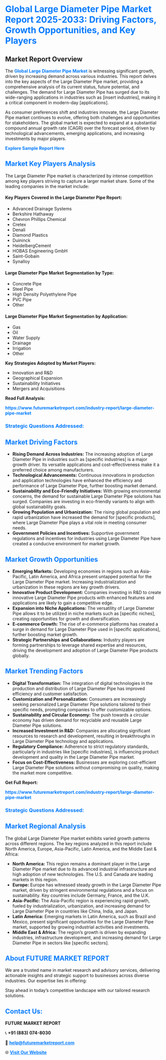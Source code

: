 <h1 style="color: #007BFF;">Global Large Diameter Pipe Market Report 2025-2033: Driving Factors, Growth Opportunities, and Key Players</h1>

<section id="overview">
<h2>Market Report Overview</h2>
<p>The <a href="https://www.futuremarketreport.com/industry-report/large-diameter-pipe-market" style="color: #007BFF; text-decoration: none;"><strong>Global Large Diameter Pipe Market</strong></a> is witnessing significant growth, driven by increasing demand across various industries. This report delves into the key aspects of the Large Diameter Pipe market, providing a comprehensive analysis of its current status, future potential, and challenges. The demand for Large Diameter Pipe has surged due to its wide-ranging applications in industries such as [insert industries], making it a critical component in modern-day [applications].</p>
<p>As consumer preferences shift and industries innovate, the Large Diameter Pipe market continues to evolve, offering both challenges and opportunities for stakeholders. The global market is expected to expand at a substantial compound annual growth rate (CAGR) over the forecast period, driven by technological advancements, emerging applications, and increasing investments by major players.</p>
</section>

<section id="overview">
<p><a href="https://www.futuremarketreport.com/request-sample/reportId=50652" style="color: #007BFF; text-decoration: none;"><strong>Explore Sample Report Here</strong></a></p>
</section>

<section id="key-players">
<h2 style="color: #007BFF;">Market Key Players Analysis</h2>
<p>The Large Diameter Pipe market is characterized by intense competition among key players striving to capture a larger market share. Some of the leading companies in the market include:</p>
<h4>Key Players Covered in the Large Diameter Pipe Report:</h4>
<ul><li>Advanced Drainage Systems</li><li>Berkshire Hathaway</li><li>Chevron Phillips Chemical</li><li>Cretex</li><li>Denali</li><li>Diamond Plastics</li><li>Duininck</li><li>HeidelbergCement</li><li>HOBAS Engineering GmbH</li><li>Saint-Gobain</li><li>Synalloy</li></ul>
<h4>Large Diameter Pipe Market Segmentation by Type:</h4>
<ul><li>Concrete Pipe</li><li>Steel Pipe</li><li>High Density Polyethylene Pipe</li><li>PVC Pipe</li><li>Other</li></ul>

<h4>Large Diameter Pipe Market Segmentation by Application:</h4>
<ul><li>Gas</li><li>Oil</li><li>Water Supply</li><li>Drainage</li><li>Irrigation</li><li>Other</li></ul>
<p><strong>Key Strategies Adopted by Market Players:</strong></p>
<ul>
<li>Innovation and R&D</li>
<li>Geographical Expansion</li>
<li>Sustainability Initiatives</li>
<li>Mergers and Acquisitions</li>
</ul>
</section>

<section>
<p><strong>Read Full Analysis: </strong></p><a href="https://www.futuremarketreport.com/industry-report/large-diameter-pipe-market" style="color: #007BFF; text-decoration: none;"><strong>https://www.futuremarketreport.com/industry-report/large-diameter-pipe-market</strong></a>
<h3 style="color: #007BFF;">Strategic Questions Addressed:</h3>
</section>

<section id="driving-factors">
<h2 style="color: #007BFF;">Market Driving Factors</h2>
<ul>
<li><strong>Rising Demand Across Industries:</strong> The increasing adoption of Large Diameter Pipe in industries such as [specific industries] is a major growth driver. Its versatile applications and cost-effectiveness make it a preferred choice among manufacturers.</li>
<li><strong>Technological Advancements:</strong> Continuous innovations in production and application technologies have enhanced the efficiency and performance of Large Diameter Pipe, further boosting market demand.</li>
<li><strong>Sustainability and Eco-Friendly Initiatives:</strong> With growing environmental concerns, the demand for sustainable Large Diameter Pipe solutions has surged. Companies are investing in eco-friendly variants to align with global sustainability goals.</li>
<li><strong>Growing Population and Urbanization:</strong> The rising global population and rapid urbanization have increased the demand for [specific products], where Large Diameter Pipe plays a vital role in meeting consumer needs.</li>
<li><strong>Government Policies and Incentives:</strong> Supportive government regulations and incentives for industries using Large Diameter Pipe have created a conducive environment for market growth.</li>
</ul>
</section>

<section id="growth-opportunities">
<h2 style="color: #007BFF;">Market Growth Opportunities</h2>
<ul>
<li><strong>Emerging Markets:</strong> Developing economies in regions such as Asia-Pacific, Latin America, and Africa present untapped potential for the Large Diameter Pipe market. Increasing industrialization and urbanization in these regions are key growth drivers.</li>
<li><strong>Innovative Product Development:</strong> Companies investing in R&D to create innovative Large Diameter Pipe products with enhanced features and applications are likely to gain a competitive edge.</li>
<li><strong>Expansion into Niche Applications:</strong> The versatility of Large Diameter Pipe allows it to be utilized in niche markets such as [specific niches], creating opportunities for growth and diversification.</li>
<li><strong>E-commerce Growth:</strong> The rise of e-commerce platforms has created a surge in demand for Large Diameter Pipe used in [specific applications], further boosting market growth.</li>
<li><strong>Strategic Partnerships and Collaborations:</strong> Industry players are forming partnerships to leverage shared expertise and resources, driving the development and adoption of Large Diameter Pipe products globally.</li>
</ul>
</section>

<section id="trending-factors">
<h2 style="color: #007BFF;">Market Trending Factors</h2>
<ul>
<li><strong>Digital Transformation:</strong> The integration of digital technologies in the production and distribution of Large Diameter Pipe has improved efficiency and customer satisfaction.</li>
<li><strong>Customization and Personalization:</strong> Consumers are increasingly seeking personalized Large Diameter Pipe solutions tailored to their specific needs, prompting companies to offer customizable options.</li>
<li><strong>Sustainability and Circular Economy:</strong> The push towards a circular economy has driven demand for recyclable and reusable Large Diameter Pipe solutions.</li>
<li><strong>Increased Investment in R&D:</strong> Companies are allocating significant resources to research and development, resulting in breakthroughs in Large Diameter Pipe technology and applications.</li>
<li><strong>Regulatory Compliance:</strong> Adherence to strict regulatory standards, particularly in industries like [specific industries], is influencing product development and quality in the Large Diameter Pipe market.</li>
<li><strong>Focus on Cost-Effectiveness:</strong> Businesses are exploring cost-efficient Large Diameter Pipe solutions without compromising on quality, making the market more competitive.</li>
</ul>
</section>

<section>
<p><strong>Get Full Report: </strong></p><a href="https://www.futuremarketreport.com/industry-report/large-diameter-pipe-market" style="color: #007BFF; text-decoration: none;"><strong>https://www.futuremarketreport.com/industry-report/large-diameter-pipe-market</strong></a>
<h3 style="color: #007BFF;">Strategic Questions Addressed:</h3>
</section>


<section id="regional-analysis">
<h2 style="color: #007BFF;">Market Regional Analysis</h2>
<p>The global Large Diameter Pipe market exhibits varied growth patterns across different regions. The key regions analyzed in this report include North America, Europe, Asia-Pacific, Latin America, and the Middle East & Africa:</p>
<ul>
<li><strong>North America:</strong> This region remains a dominant player in the Large Diameter Pipe market due to its advanced industrial infrastructure and high adoption of new technologies. The U.S. and Canada are leading markets in this region.</li>
<li><strong>Europe:</strong> Europe has witnessed steady growth in the Large Diameter Pipe market, driven by stringent environmental regulations and a focus on sustainability. Key countries include Germany, France, and the U.K.</li>
<li><strong>Asia-Pacific:</strong> The Asia-Pacific region is experiencing rapid growth, fueled by industrialization, urbanization, and increasing demand for Large Diameter Pipe in countries like China, India, and Japan.</li>
<li><strong>Latin America:</strong> Emerging markets in Latin America, such as Brazil and Mexico, present significant opportunities for the Large Diameter Pipe market, supported by growing industrial activities and investments.</li>
<li><strong>Middle East & Africa:</strong> The region’s growth is driven by expanding industries, infrastructure development, and increasing demand for Large Diameter Pipe in sectors like [specific sectors].</li>
</ul>
</section>

<footer>
<h2 style="color: #007BFF;">About FUTURE MARKET REPORT</h2>
<p>We are a trusted name in market research and advisory services, delivering actionable insights and strategic support to businesses across diverse industries. Our expertise lies in offering:</p>

<p>Stay ahead in today’s competitive landscape with our tailored research solutions.</p>

<h2 style="color: #007BFF;">Contact Us:</h2>
<p><strong>FUTURE MARKET REPORT</strong></p>
<p>📞 <strong>+91 (883) 074-8030</strong></p>
<p>📧 <strong><a href="mailto:help@futuremarketreport.com" style="color: #007BFF;">help@futuremarketreport.com</a></strong></p>
<p>🌐 <strong><a href="https://www.futuremarketreport.com/" style="color: #007BFF;">Visit Our Website</a></strong></p>
</footer>